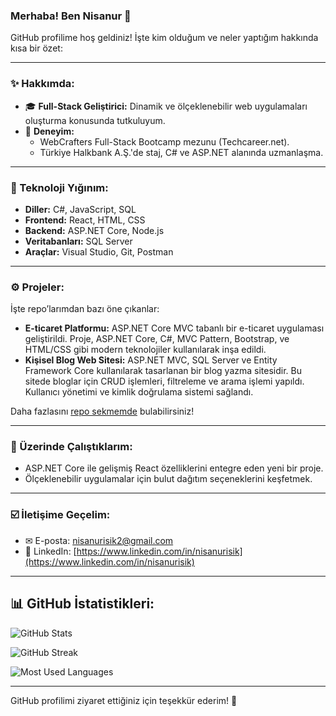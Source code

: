 ### Merhaba! Ben Nisanur 👋

GitHub profilime hoş geldiniz! İşte kim olduğum ve neler yaptığım hakkında kısa bir özet:

---

### ✨ Hakkımda:
- 🎓 **Full-Stack Geliştirici:** Dinamik ve ölçeklenebilir web uygulamaları oluşturma konusunda tutkuluyum.
- 🏢 **Deneyim:**
  - WebCrafters Full-Stack Bootcamp mezunu (Techcareer.net).
  - Türkiye Halkbank A.Ş.'de staj, C# ve ASP.NET alanında uzmanlaşma.

---

### 🔬 Teknoloji Yığınım:
- **Diller:** C#, JavaScript, SQL
- **Frontend:** React, HTML, CSS
- **Backend:** ASP.NET Core, Node.js
- **Veritabanları:** SQL Server
- **Araçlar:** Visual Studio, Git, Postman

---

### ⚙️ Projeler:
İşte repo’larımdan bazı öne çıkanlar:

- **E-ticaret Platformu:** ASP.NET Core MVC tabanlı bir e-ticaret uygulaması geliştirildi. Proje, ASP.NET Core, C#, MVC Pattern,
Bootstrap, ve HTML/CSS gibi modern teknolojiler kullanılarak inşa edildi.
- **Kişisel Blog Web Sitesi:** ASP.NET MVC, SQL Server ve Entity Framework Core kullanılarak tasarlanan bir blog yazma sitesidir.
Bu sitede bloglar için CRUD işlemleri, filtreleme ve arama işlemi yapıldı. Kullanıcı yönetimi ve kimlik
doğrulama sistemi sağlandı.

Daha fazlasını [repo sekmemde](https://github.com/nisanurisik?tab=repositories) bulabilirsiniz!

---

### 🎨 Üzerinde Çalıştıklarım:
- ASP.NET Core ile gelişmiş React özelliklerini entegre eden yeni bir proje.
- Ölçeklenebilir uygulamalar için bulut dağıtım seçeneklerini keşfetmek.

---

### ☑️ İletişime Geçelim:
- ✉ E-posta: [nisanurisik2@gmail.com](mailto:nisanurisik2@gmail.com)
- 🔗 LinkedIn: [https://www.linkedin.com/in/nisanurisik](https://www.linkedin.com/in/nisanurisik)

---
## 📊 GitHub İstatistikleri:
![GitHub Stats](https://github-readme-stats.vercel.app/api?username=nisanurisik&show_icons=true&theme=radical)

![GitHub Streak](https://github-readme-streak-stats.herokuapp.com/?user=nisanurisik&theme=radical)

![Most Used Languages](https://github-readme-stats.vercel.app/api/top-langs/?username=nisanurisik&layout=compact&theme=radical)

---

GitHub profilimi ziyaret ettiğiniz için teşekkür ederim! 🚀

